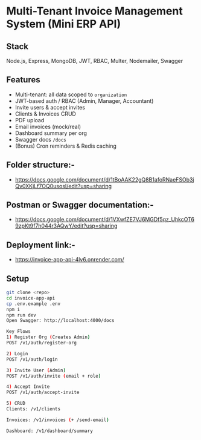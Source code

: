 # Multi-Tenant Invoice Management System (Mini ERP API)

## Stack
Node.js, Express, MongoDB, JWT, RBAC, Multer, Nodemailer, Swagger

## Features
- Multi-tenant: all data scoped to `organization`
- JWT-based auth / RBAC (Admin, Manager, Accountant)
- Invite users & accept invites
- Clients & Invoices CRUD
- PDF upload
- Email invoices (mock/real)
- Dashboard summary per org
- Swagger docs `/docs`
- (Bonus) Cron reminders & Redis caching

## Folder structure:- 
- https://docs.google.com/document/d/1tBoAAK22gQ8B1afoRNaeFSOb3jQv0XKjLf7OQ0usosI/edit?usp=sharing

## Postman or Swagger documentation:- 
- https://docs.google.com/document/d/1VXwfZE7VJ6MGDf5qz_UhkcOT69zpKt9f7h044r3AQwY/edit?usp=sharing

## Deployment link:-
- https://invoice-app-api-4lv6.onrender.com/

## Setup

```bash
git clone <repo>
cd invoice-app-api
cp .env.example .env
npm i
npm run dev
Open Swagger: http://localhost:4000/docs

Key Flows
1) Register Org (Creates Admin)
POST /v1/auth/register-org

2) Login
POST /v1/auth/login

3) Invite User (Admin)
POST /v1/auth/invite (email + role)

4) Accept Invite
POST /v1/auth/accept-invite

5) CRUD
Clients: /v1/clients

Invoices: /v1/invoices (+ /send-email)

Dashboard: /v1/dashboard/summary